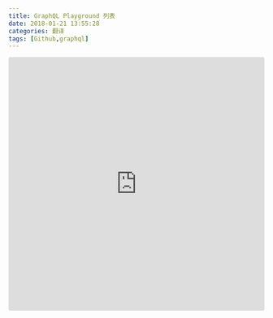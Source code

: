 ```yaml
---
title: GraphQL Playground 列表
date: 2018-01-21 13:55:28
categories: 翻译
tags: [Github,graphql]
---
```




<iframe src="https://react-apollo.github.io" style="width:100%; height:500px; border:0; border-radius: 4px; overflow:hidden;" sandbox="allow-modals allow-forms allrow-popups allow-scripts allow-same-origin">
<script src="https://embed.cacher.io/83033d880b60ac14a1ae429a0d781ea62b0fad44.js?a=965fba6e7a8e57d6388992d7a6040db6&t=agate"></script>
</iframe>

